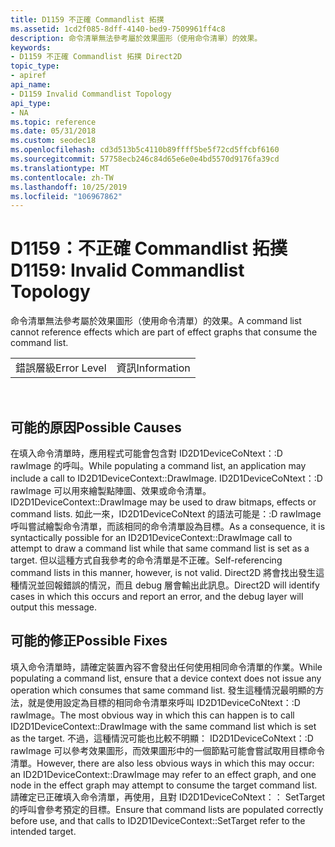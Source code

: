 ```yaml
---
title: D1159 不正確 Commandlist 拓撲
ms.assetid: 1cd2f085-8dff-4140-bed9-7509961ff4c8
description: 命令清單無法參考屬於效果圖形（使用命令清單）的效果。
keywords:
- D1159 不正確 Commandlist 拓撲 Direct2D
topic_type:
- apiref
api_name:
- D1159 Invalid Commandlist Topology
api_type:
- NA
ms.topic: reference
ms.date: 05/31/2018
ms.custom: seodec18
ms.openlocfilehash: cd3d513b5c4110b89ffff5be5f72cd5ffcbf6160
ms.sourcegitcommit: 57758ecb246c84d65e6e0e4bd5570d9176fa39cd
ms.translationtype: MT
ms.contentlocale: zh-TW
ms.lasthandoff: 10/25/2019
ms.locfileid: "106967862"
---
```

# <a name="d1159-invalid-commandlist-topology"></a><span data-ttu-id="44a3e-104">D1159：不正確 Commandlist 拓撲</span><span class="sxs-lookup"><span data-stu-id="44a3e-104">D1159: Invalid Commandlist Topology</span></span>

<span data-ttu-id="44a3e-105">命令清單無法參考屬於效果圖形（使用命令清單）的效果。</span><span class="sxs-lookup"><span data-stu-id="44a3e-105">A command list cannot reference effects which are part of effect graphs that consume the command list.</span></span>



|             |             |
|-------------|-------------|
| <span data-ttu-id="44a3e-106">錯誤層級</span><span class="sxs-lookup"><span data-stu-id="44a3e-106">Error Level</span></span> | <span data-ttu-id="44a3e-107">資訊</span><span class="sxs-lookup"><span data-stu-id="44a3e-107">Information</span></span> |



 

## <a name="possible-causes"></a><span data-ttu-id="44a3e-108">可能的原因</span><span class="sxs-lookup"><span data-stu-id="44a3e-108">Possible Causes</span></span>

<span data-ttu-id="44a3e-109">在填入命令清單時，應用程式可能會包含對 ID2D1DeviceCoNtext：:D rawImage 的呼叫。</span><span class="sxs-lookup"><span data-stu-id="44a3e-109">While populating a command list, an application may include a call to ID2D1DeviceContext::DrawImage.</span></span> <span data-ttu-id="44a3e-110">ID2D1DeviceCoNtext：:D rawImage 可以用來繪製點陣圖、效果或命令清單。</span><span class="sxs-lookup"><span data-stu-id="44a3e-110">ID2D1DeviceContext::DrawImage may be used to draw bitmaps, effects or command lists.</span></span> <span data-ttu-id="44a3e-111">如此一來，ID2D1DeviceCoNtext 的語法可能是：:D rawImage 呼叫嘗試繪製命令清單，而該相同的命令清單設為目標。</span><span class="sxs-lookup"><span data-stu-id="44a3e-111">As a consequence, it is syntactically possible for an ID2D1DeviceContext::DrawImage call to attempt to draw a command list while that same command list is set as a target.</span></span> <span data-ttu-id="44a3e-112">但以這種方式自我參考的命令清單是不正確。</span><span class="sxs-lookup"><span data-stu-id="44a3e-112">Self-referencing command lists in this manner, however, is not valid.</span></span> <span data-ttu-id="44a3e-113">Direct2D 將會找出發生這種情況並回報錯誤的情況，而且 debug 層會輸出此訊息。</span><span class="sxs-lookup"><span data-stu-id="44a3e-113">Direct2D will identify cases in which this occurs and report an error, and the debug layer will output this message.</span></span>

## <a name="possible-fixes"></a><span data-ttu-id="44a3e-114">可能的修正</span><span class="sxs-lookup"><span data-stu-id="44a3e-114">Possible Fixes</span></span>

<span data-ttu-id="44a3e-115">填入命令清單時，請確定裝置內容不會發出任何使用相同命令清單的作業。</span><span class="sxs-lookup"><span data-stu-id="44a3e-115">While populating a command list, ensure that a device context does not issue any operation which consumes that same command list.</span></span> <span data-ttu-id="44a3e-116">發生這種情況最明顯的方法，就是使用設定為目標的相同命令清單來呼叫 ID2D1DeviceCoNtext：:D rawImage。</span><span class="sxs-lookup"><span data-stu-id="44a3e-116">The most obvious way in which this can happen is to call ID2D1DeviceContext::DrawImage with the same command list which is set as the target.</span></span> <span data-ttu-id="44a3e-117">不過，這種情況可能也比較不明顯： ID2D1DeviceCoNtext：:D rawImage 可以參考效果圖形，而效果圖形中的一個節點可能會嘗試取用目標命令清單。</span><span class="sxs-lookup"><span data-stu-id="44a3e-117">However, there are also less obvious ways in which this may occur: an ID2D1DeviceContext::DrawImage may refer to an effect graph, and one node in the effect graph may attempt to consume the target command list.</span></span> <span data-ttu-id="44a3e-118">請確定已正確填入命令清單，再使用，且對 ID2D1DeviceCoNtext：： SetTarget 的呼叫會參考預定的目標。</span><span class="sxs-lookup"><span data-stu-id="44a3e-118">Ensure that command lists are populated correctly before use, and that calls to ID2D1DeviceContext::SetTarget refer to the intended target.</span></span>

 

 




